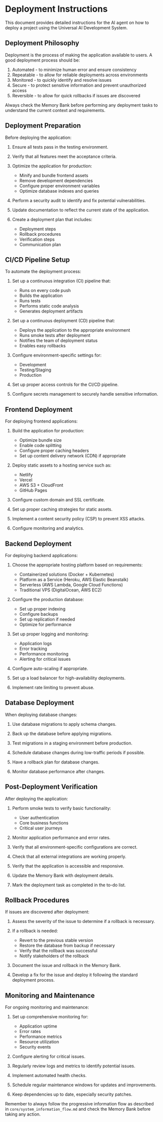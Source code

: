 # Deployment Instructions

This document provides detailed instructions for the AI agent on how to deploy a project using the Universal AI Development System.

## Deployment Philosophy

Deployment is the process of making the application available to users. A good deployment process should be:

1. Automated - to minimize human error and ensure consistency
2. Repeatable - to allow for reliable deployments across environments
3. Monitored - to quickly identify and resolve issues
4. Secure - to protect sensitive information and prevent unauthorized access
5. Reversible - to allow for quick rollbacks if issues are discovered

Always check the Memory Bank before performing any deployment tasks to understand the current context and requirements.

## Deployment Preparation

Before deploying the application:

1. Ensure all tests pass in the testing environment.

2. Verify that all features meet the acceptance criteria.

3. Optimize the application for production:
   - Minify and bundle frontend assets
   - Remove development dependencies
   - Configure proper environment variables
   - Optimize database indexes and queries

4. Perform a security audit to identify and fix potential vulnerabilities.

5. Update documentation to reflect the current state of the application.

6. Create a deployment plan that includes:
   - Deployment steps
   - Rollback procedures
   - Verification steps
   - Communication plan

## CI/CD Pipeline Setup

To automate the deployment process:

1. Set up a continuous integration (CI) pipeline that:
   - Runs on every code push
   - Builds the application
   - Runs tests
   - Performs static code analysis
   - Generates deployment artifacts

2. Set up a continuous deployment (CD) pipeline that:
   - Deploys the application to the appropriate environment
   - Runs smoke tests after deployment
   - Notifies the team of deployment status
   - Enables easy rollbacks

3. Configure environment-specific settings for:
   - Development
   - Testing/Staging
   - Production

4. Set up proper access controls for the CI/CD pipeline.

5. Configure secrets management to securely handle sensitive information.

## Frontend Deployment

For deploying frontend applications:

1. Build the application for production:
   - Optimize bundle size
   - Enable code splitting
   - Configure proper caching headers
   - Set up content delivery network (CDN) if appropriate

2. Deploy static assets to a hosting service such as:
   - Netlify
   - Vercel
   - AWS S3 + CloudFront
   - GitHub Pages

3. Configure custom domain and SSL certificate.

4. Set up proper caching strategies for static assets.

5. Implement a content security policy (CSP) to prevent XSS attacks.

6. Configure monitoring and analytics.

## Backend Deployment

For deploying backend applications:

1. Choose the appropriate hosting platform based on requirements:
   - Containerized solutions (Docker + Kubernetes)
   - Platform as a Service (Heroku, AWS Elastic Beanstalk)
   - Serverless (AWS Lambda, Google Cloud Functions)
   - Traditional VPS (DigitalOcean, AWS EC2)

2. Configure the production database:
   - Set up proper indexing
   - Configure backups
   - Set up replication if needed
   - Optimize for performance

3. Set up proper logging and monitoring:
   - Application logs
   - Error tracking
   - Performance monitoring
   - Alerting for critical issues

4. Configure auto-scaling if appropriate.

5. Set up a load balancer for high-availability deployments.

6. Implement rate limiting to prevent abuse.

## Database Deployment

When deploying database changes:

1. Use database migrations to apply schema changes.

2. Back up the database before applying migrations.

3. Test migrations in a staging environment before production.

4. Schedule database changes during low-traffic periods if possible.

5. Have a rollback plan for database changes.

6. Monitor database performance after changes.

## Post-Deployment Verification

After deploying the application:

1. Perform smoke tests to verify basic functionality:
   - User authentication
   - Core business functions
   - Critical user journeys

2. Monitor application performance and error rates.

3. Verify that all environment-specific configurations are correct.

4. Check that all external integrations are working properly.

5. Verify that the application is accessible and responsive.

6. Update the Memory Bank with deployment details.

7. Mark the deployment task as completed in the to-do list.

## Rollback Procedures

If issues are discovered after deployment:

1. Assess the severity of the issue to determine if a rollback is necessary.

2. If a rollback is needed:
   - Revert to the previous stable version
   - Restore the database from backup if necessary
   - Verify that the rollback was successful
   - Notify stakeholders of the rollback

3. Document the issue and rollback in the Memory Bank.

4. Develop a fix for the issue and deploy it following the standard deployment process.

## Monitoring and Maintenance

For ongoing monitoring and maintenance:

1. Set up comprehensive monitoring for:
   - Application uptime
   - Error rates
   - Performance metrics
   - Resource utilization
   - Security events

2. Configure alerting for critical issues.

3. Regularly review logs and metrics to identify potential issues.

4. Implement automated health checks.

5. Schedule regular maintenance windows for updates and improvements.

6. Keep dependencies up to date, especially security patches.

Remember to always follow the progressive information flow as described in `core/system_information_flow.md` and check the Memory Bank before taking any action.
